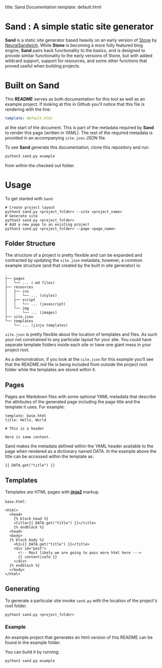 title: Sand Documentation
template: default.html

# Sand : A simple static site generator

**Sand** is a static site generator based heavily on an early version of [Stone](https://github.com/neuralsandwich/stone) by
[NeuralSandwich](https://github.com/neuralsandwich). While **Stone** is becoming a more fully featured blog engine, **Sand**
pairs back functionality to the basics, and is designed to provide similar functionality to the early versions of Stone, but 
with added wildcard support, support for resources, and some other functions that proved useful when building projects.

# Built on Sand
This **README** serves as both documentation for this tool as well as an example project. 
If looking at this in Github you'll notice
that this file is rendering with the line:

```yaml
template: default.html
```

at the start of the document. This is part of the metadata required by **Sand** to render this page (written in YAML). The rest of the required
metadata is provided in an accompanying `site.json` JSON file.

To see **Sand** generate this documentation, clone this repository and run:
```bash
python3 sand.py example
```
from within the checked out folder.

# Usage

To get started with `Sand`:

    # Create project layout
    python3 sand.py <project_folder> --site <project_name>
    # Generate site
    python3 sand.py <project_folder>
    # Add a new page to an existing project
    python3 sand.py <project_folder> --page <page_name>

## Folder Structure

The structure of a project is pretty flexible and can be expanded and contracted by updating the `site.json` metadata, however,
a common example structure (and that created by the built in site generator) is:

    .
    ├── pages
    │   └── ... (.md files)
    ├── resources
    │   ├── css
    │   │   └── ... (styles)
    │   ├── script
    │   │   └── ... (javascript)
    │   └── img
    │       └── ... (images)
    ├── site.json
    └── templates
        └── ... (jinja templates)


`site.json` is pretty flexible about the location of
templates and files. As such your not constrained to any particular layout for
your site. You could have separate template folders inside each site or have
one giant mess in your project root.

As a demonstration, if you look at the `site.json` for this example you'll see that the 
README.md file is being included from outside the 
project root folder while the templates are stored within it.


## Pages

Pages are Markdown files with some optional YAML metadata
that describe the attributes of the generated page including the page title and
the template it uses. For example:


    template: base.html
    title: Hello, World
    
    # This is a header
    
    Here is some content.

Sand makes the metadata defined within the YAML header available to the page when rendered as a dictionary named DATA.
In the example above the title can be accessed within the template as:


```
{{ DATA.get("title") }}
```

## Templates

Templates are HTML pages with **[jinja2](http://jinja.pocoo.org)** markup.

`base.html`:

    <html>
      <head>
        {% block head %}
        <title>{{ DATA.get("title") }}</title>
        {% endblock %}
      <head>
      <body>
      {% block body %}
        <h1>{{ DATA.get("title") }}</title>
        <div id="post">
          <!-- Most likely we are going to pass more html here --->
          {{ content|safe }}
        </div>
      {% endblock %}
      </body>
    </html>


## Generating

To generate a particular site invoke `sand.py` with the location of the project's
root folder.

```
python3 sand.py <project_folder>
```

### Example

An example project that generates an html version of this README can be found in
the example folder.

You can build it by running:

```
python3 sand.py example
```

 